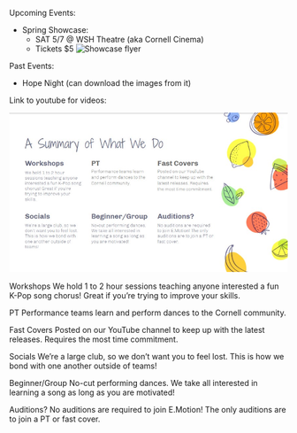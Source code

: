 Upcoming Events:
- Spring Showcase:
  -  SAT 5/7 @ WSH Theatre (aka Cornell Cinema)
  - Tickets $5
  ![Showcase flyer](/images/showcase-flyer.png)

Past Events:
- Hope Night
  (can download the images from it)

Link to youtube for videos:

![Example of how to structure these paragraphs](wwd-example-structure.jpg)

Workshops
We hold 1 to 2 hour sessions teaching anyone interested a fun K-Pop song chorus! Great if you’re trying to improve your skills.

PT
Performance teams learn and perform dances to the Cornell community.

Fast Covers
Posted on our YouTube channel to keep up with the latest releases. Requires the most time commitment.

Socials
We’re a large club, so we don’t want you to feel lost. This is how we bond with one another outside of teams!

Beginner/Group
No-cut performing dances. We take all interested in learning a song as long as you are motivated!

Auditions?
No auditions are required to join E.Motion! The only auditions are to join a PT or fast cover.

